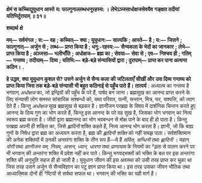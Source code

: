 **क्षेमं स कच्चिद्युयुधान आस्ते** **य: फाल्गुनाल्लब्धधनूरहस्य: ।** **लेभेऽञ्जसाधोक्षजसेवयैव** **गङ्क्षत तदीयां यतिभिर्दुरापाम् ॥ ३१॥** 

**शब्दार्थ** **क्षे** 

**मम्—** **सर्वमंगल** **; स:—** **वह** **; कच्चित्—** **क्या** **; युयुधान:—** **सात्यकि** **; आस्ते—** **है** **; य:—** **जिसने** **; फाल्गुनात्—** **अर्जुन से** **;** **लब्ध—** **प्राप्त किया है** **; धनु:-रहस्य:—** **सैन्यकला के भेदों का जानकार** **; लेभे—** **प्राप्त किया है** **; अञ्जसा—** **भलीभाँति** **;** **अधोक्षज—** **ब्रह्म का** **; सेवया—** **सेवा से** **; एव—** **निश्चय ही** **; गतिम्—** **गन्तव्य** **; तदीयाम्—** **दिव्य** **; यतिभि:—** **बड़े-बड़े संन्यासियों** **द्वारा** **; दुरापाम्—** **प्राप्त कर पाना अत्यन्त कठिन।** **.** 

**हे उद्धव, क्या युयुधान कुशल से? उसने अर्जुन से सैन्य कला की जटिलताएँ सीखीं और** **उस दिव्य गन्तव्य को प्राप्त किया जिस तक बड़े-बड़े संन्यासी भी बहुत कठिनाई से पहुँच पाते** **हैं।** **तात्पर्य** : अध्यात्म का गन्तव्य है भगवान् *अधोक्षज* का, जो इन्द्रियों की पहुँच के परे हैं, पार्षद बन जाना। ब्रह्मसुख का आनन्द प्राप्त करने के लिए संन्यासी लोग समस्त सांसारिक सश्बन्धों को, यथा परिवार, पत्नी, सन्तान, मित्र, घर, सश्पत्ति, को त्याग देते हैं। किन्तु *अधोक्षज* सुख ब्रह्मसुख से बढ़कर है। ज्ञानीजन परब्रह्म के विषय में दार्शनिक चिन्तन करते हुए आनन्द के दिव्य गुण का भोग करते हैं, किन्तु इस आनन्द के परे वह सुख है, जिसका भोग भगवान् का नित्य स्वरूप ब्रह्म करता है। जीवों द्वारा ब्रह्मानन्द का भोग भवबन्धन से मोक्ष पाने के बाद ही हो पाता है। किन्तु परब्रह्म अपनी ही शकि्त का, जिसे *ह्लादिनी* शक्ति कहते हैं, नित्य आनन्द भोग करता है। ज्ञानी, जो कि बाह्य गुणों के निषेध द्वारा ब्रह्म का अध्ययन करता है, ब्रह्म की *ह्लादिनी शक्ति* को नहीं समझ पाता। सर्वशक्तिमान की अनेक शक्तियों में उनकी अन्तरंगा शक्ति के तीन रूप हैं—ये हैं *संवित, सन्धिनी* तथा *ह्लादिनी* । महान् *योगी*  तथा *ज्ञानीजन यम, नियम, आसन, ध्यान, धारणा* तथा *प्राणायाम* के नियमों का ²ढ़ता से पालन करने पर भी भगवान् की अन्तरंगा शक्ति में प्रवेश नहीं कर पाते। किन्तु भगवद्भक्तों को भक्ति के बल पर इस अन्तरंगा शक्ति की अनुभूति सहज ही हो जाती है। युयुधान जीवन की इस अवस्था को उसी तरह प्राप्त कर चुका था जिस तरह उसने अर्जुन से सैन्यविज्ञान का पटु ज्ञान प्राप्त किया था। इस तरह उसका जीवन भौतिक तथा आध्याति्मक दोनों ही ²ष्टियों से सर्वथा सफल था। भगवान् की भक्ति का यही मार्ग है।  